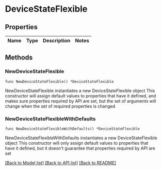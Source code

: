 # DeviceStateFlexible

## Properties

Name | Type | Description | Notes
------------ | ------------- | ------------- | -------------

## Methods

### NewDeviceStateFlexible

`func NewDeviceStateFlexible() *DeviceStateFlexible`

NewDeviceStateFlexible instantiates a new DeviceStateFlexible object
This constructor will assign default values to properties that have it defined,
and makes sure properties required by API are set, but the set of arguments
will change when the set of required properties is changed

### NewDeviceStateFlexibleWithDefaults

`func NewDeviceStateFlexibleWithDefaults() *DeviceStateFlexible`

NewDeviceStateFlexibleWithDefaults instantiates a new DeviceStateFlexible object
This constructor will only assign default values to properties that have it defined,
but it doesn't guarantee that properties required by API are set


[[Back to Model list]](../README.md#documentation-for-models) [[Back to API list]](../README.md#documentation-for-api-endpoints) [[Back to README]](../README.md)


